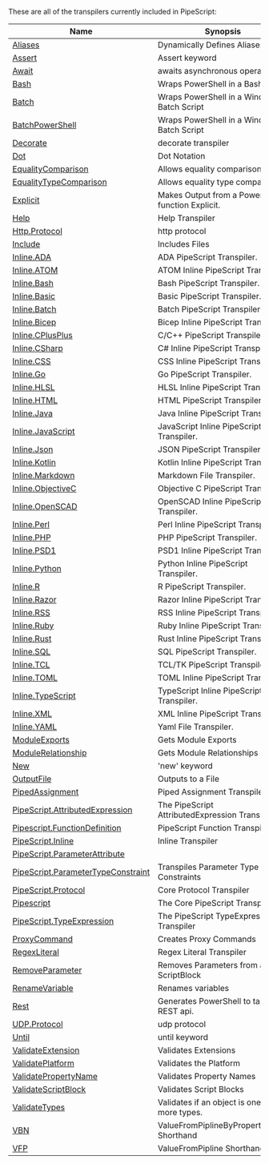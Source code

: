 These are all of the transpilers currently included in PipeScript:



|Name                                                                                             |Synopsis                                         |
|-------------------------------------------------------------------------------------------------|-------------------------------------------------|
|[Aliases](Transpilers/Parameters/Aliases.psx.ps1)                                                |Dynamically Defines Aliases                      |
|[Assert](Transpilers/Keywords/Assert.psx.ps1)                                                    |Assert keyword                                   |
|[Await](Transpilers/Keywords/Await.psx.ps1)                                                      |awaits asynchronous operations                   |
|[Bash](Transpilers/Wrappers/Bash.psx.ps1)                                                        |Wraps PowerShell in a Bash Script                |
|[Batch](Transpilers/Wrappers/Batch.psx.ps1)                                                      |Wraps PowerShell in a Windows Batch Script       |
|[BatchPowerShell](Transpilers/Wrappers/BatchPowerShell.psx.ps1)                                  |Wraps PowerShell in a Windows Batch Script       |
|[Decorate](Transpilers/Decorate.psx.ps1)                                                         |decorate transpiler                              |
|[Dot](Transpilers/Syntax/Dot.psx.ps1)                                                            |Dot Notation                                     |
|[EqualityComparison](Transpilers/Syntax/EqualityComparison.psx.ps1)                              |Allows equality comparison.                      |
|[EqualityTypeComparison](Transpilers/Syntax/EqualityTypeComparison.psx.ps1)                      |Allows equality type comparison.                 |
|[Explicit](Transpilers/Explicit.psx.ps1)                                                         |Makes Output from a PowerShell function Explicit.|
|[Help](Transpilers/Help.psx.ps1)                                                                 |Help Transpiler                                  |
|[Http.Protocol](Transpilers/Protocols/Http.Protocol.psx.ps1)                                     |http protocol                                    |
|[Include](Transpilers/Include.psx.ps1)                                                           |Includes Files                                   |
|[Inline.ADA](Transpilers/Inline/Inline.ADA.psx.ps1)                                              |ADA PipeScript Transpiler.                       |
|[Inline.ATOM](Transpilers/Inline/Inline.ATOM.psx.ps1)                                            |ATOM Inline PipeScript Transpiler.               |
|[Inline.Bash](Transpilers/Inline/Inline.Bash.psx.ps1)                                            |Bash PipeScript Transpiler.                      |
|[Inline.Basic](Transpilers/Inline/Inline.Basic.psx.ps1)                                          |Basic PipeScript Transpiler.                     |
|[Inline.Batch](Transpilers/Inline/Inline.Batch.psx.ps1)                                          |Batch PipeScript Transpiler.                     |
|[Inline.Bicep](Transpilers/Inline/Inline.Bicep.psx.ps1)                                          |Bicep Inline PipeScript Transpiler.              |
|[Inline.CPlusPlus](Transpilers/Inline/Inline.CPlusPlus.psx.ps1)                                  |C/C++ PipeScript Transpiler.                     |
|[Inline.CSharp](Transpilers/Inline/Inline.CSharp.psx.ps1)                                        |C# Inline PipeScript Transpiler.                 |
|[Inline.CSS](Transpilers/Inline/Inline.CSS.psx.ps1)                                              |CSS Inline PipeScript Transpiler.                |
|[Inline.Go](Transpilers/Inline/Inline.Go.psx.ps1)                                                |Go PipeScript Transpiler.                        |
|[Inline.HLSL](Transpilers/Inline/Inline.HLSL.psx.ps1)                                            |HLSL Inline PipeScript Transpiler.               |
|[Inline.HTML](Transpilers/Inline/Inline.HTML.psx.ps1)                                            |HTML PipeScript Transpiler.                      |
|[Inline.Java](Transpilers/Inline/Inline.Java.psx.ps1)                                            |Java Inline PipeScript Transpiler.               |
|[Inline.JavaScript](Transpilers/Inline/Inline.JavaScript.psx.ps1)                                |JavaScript Inline PipeScript Transpiler.         |
|[Inline.Json](Transpilers/Inline/Inline.Json.psx.ps1)                                            |JSON PipeScript Transpiler.                      |
|[Inline.Kotlin](Transpilers/Inline/Inline.Kotlin.psx.ps1)                                        |Kotlin Inline PipeScript Transpiler.             |
|[Inline.Markdown](Transpilers/Inline/Inline.Markdown.psx.ps1)                                    |Markdown File Transpiler.                        |
|[Inline.ObjectiveC](Transpilers/Inline/Inline.ObjectiveC.psx.ps1)                                |Objective C PipeScript Transpiler.               |
|[Inline.OpenSCAD](Transpilers/Inline/Inline.OpenSCAD.psx.ps1)                                    |OpenSCAD Inline PipeScript Transpiler.           |
|[Inline.Perl](Transpilers/Inline/Inline.Perl.psx.ps1)                                            |Perl Inline PipeScript Transpiler.               |
|[Inline.PHP](Transpilers/Inline/Inline.PHP.psx.ps1)                                              |PHP PipeScript Transpiler.                       |
|[Inline.PSD1](Transpilers/Inline/Inline.PSD1.psx.ps1)                                            |PSD1 Inline PipeScript Transpiler.               |
|[Inline.Python](Transpilers/Inline/Inline.Python.psx.ps1)                                        |Python Inline PipeScript Transpiler.             |
|[Inline.R](Transpilers/Inline/Inline.R.psx.ps1)                                                  |R PipeScript Transpiler.                         |
|[Inline.Razor](Transpilers/Inline/Inline.Razor.psx.ps1)                                          |Razor Inline PipeScript Transpiler.              |
|[Inline.RSS](Transpilers/Inline/Inline.RSS.psx.ps1)                                              |RSS Inline PipeScript Transpiler.                |
|[Inline.Ruby](Transpilers/Inline/Inline.Ruby.psx.ps1)                                            |Ruby Inline PipeScript Transpiler.               |
|[Inline.Rust](Transpilers/Inline/Inline.Rust.psx.ps1)                                            |Rust Inline PipeScript Transpiler.               |
|[Inline.SQL](Transpilers/Inline/Inline.SQL.psx.ps1)                                              |SQL PipeScript Transpiler.                       |
|[Inline.TCL](Transpilers/Inline/Inline.TCL.psx.ps1)                                              |TCL/TK PipeScript Transpiler.                    |
|[Inline.TOML](Transpilers/Inline/Inline.TOML.psx.ps1)                                            |TOML Inline PipeScript Transpiler.               |
|[Inline.TypeScript](Transpilers/Inline/Inline.TypeScript.psx.ps1)                                |TypeScript Inline PipeScript Transpiler.         |
|[Inline.XML](Transpilers/Inline/Inline.XML.psx.ps1)                                              |XML Inline PipeScript Transpiler.                |
|[Inline.YAML](Transpilers/Inline/Inline.YAML.psx.ps1)                                            |Yaml File Transpiler.                            |
|[ModuleExports](Transpilers/Modules/ModuleExports.psx.ps1)                                       |Gets Module Exports                              |
|[ModuleRelationship](Transpilers/Modules/ModuleRelationship.psx.ps1)                             |Gets Module Relationships                        |
|[New](Transpilers/Keywords/New.psx.ps1)                                                          |'new' keyword                                    |
|[OutputFile](Transpilers/OutputFile.psx.ps1)                                                     |Outputs to a File                                |
|[PipedAssignment](Transpilers/Syntax/PipedAssignment.psx.ps1)                                    |Piped Assignment Transpiler                      |
|[PipeScript.AttributedExpression](Transpilers/Core/PipeScript.AttributedExpression.psx.ps1)      |The PipeScript AttributedExpression Transpiler   |
|[Pipescript.FunctionDefinition](Transpilers/Core/Pipescript.FunctionDefinition.psx.ps1)          |PipeScript Function Transpiler                   |
|[PipeScript.Inline](Transpilers/Core/PipeScript.Inline.psx.ps1)                                  |Inline Transpiler                                |
|[PipeScript.ParameterAttribute](Transpilers/Core/PipeScript.ParameterAttribute.psx.ps1)          |
|[PipeScript.ParameterTypeConstraint](Transpilers/Core/PipeScript.ParameterTypeConstraint.psx.ps1)|Transpiles Parameter Type Constraints            |
|[PipeScript.Protocol](Transpilers/Core/PipeScript.Protocol.psx.ps1)                              |Core Protocol Transpiler                         |
|[Pipescript](Transpilers/Core/Pipescript.psx.ps1)                                                |The Core PipeScript Transpiler                   |
|[PipeScript.TypeExpression](Transpilers/Core/PipeScript.TypeExpression.psx.ps1)                  |The PipeScript TypeExpression Transpiler         |
|[ProxyCommand](Transpilers/ProxyCommand.psx.ps1)                                                 |Creates Proxy Commands                           |
|[RegexLiteral](Transpilers/Syntax/RegexLiteral.psx.ps1)                                          |Regex Literal Transpiler                         |
|[RemoveParameter](Transpilers/Parameters/RemoveParameter.psx.ps1)                                |Removes Parameters from a ScriptBlock            |
|[RenameVariable](Transpilers/RenameVariable.psx.ps1)                                             |Renames variables                                |
|[Rest](Transpilers/Rest.psx.ps1)                                                                 |Generates PowerShell to talk to a REST api.      |
|[UDP.Protocol](Transpilers/Protocols/UDP.Protocol.psx.ps1)                                       |udp protocol                                     |
|[Until](Transpilers/Keywords/Until.psx.ps1)                                                      |until keyword                                    |
|[ValidateExtension](Transpilers/Parameters/ValidateExtension.psx.ps1)                            |Validates Extensions                             |
|[ValidatePlatform](Transpilers/Parameters/ValidatePlatform.psx.ps1)                              |Validates the Platform                           |
|[ValidatePropertyName](Transpilers/Parameters/ValidatePropertyName.psx.ps1)                      |Validates Property Names                         |
|[ValidateScriptBlock](Transpilers/Parameters/ValidateScriptBlock.psx.ps1)                        |Validates Script Blocks                          |
|[ValidateTypes](Transpilers/Parameters/ValidateTypes.psx.ps1)                                    |Validates if an object is one or more types.     |
|[VBN](Transpilers/Parameters/VBN.psx.ps1)                                                        |ValueFromPiplineByPropertyName Shorthand         |
|[VFP](Transpilers/Parameters/VFP.psx.ps1)                                                        |ValueFromPipline Shorthand                       |




